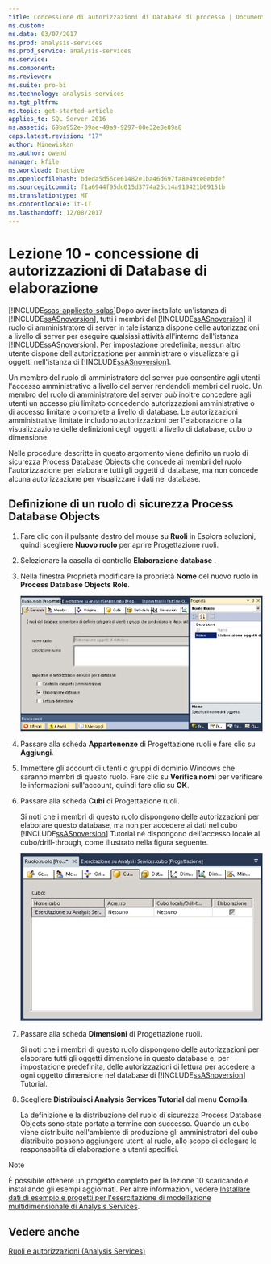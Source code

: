 ```yaml
---
title: Concessione di autorizzazioni di Database di processo | Documenti Microsoft
ms.custom: 
ms.date: 03/07/2017
ms.prod: analysis-services
ms.prod_service: analysis-services
ms.service: 
ms.component: 
ms.reviewer: 
ms.suite: pro-bi
ms.technology: analysis-services
ms.tgt_pltfrm: 
ms.topic: get-started-article
applies_to: SQL Server 2016
ms.assetid: 69ba952e-09ae-49a9-9297-00e32e8e89a8
caps.latest.revision: "17"
author: Minewiskan
ms.author: owend
manager: kfile
ms.workload: Inactive
ms.openlocfilehash: bdeda5d56ce61482e1ba46d697fa8e49ce0ebdef
ms.sourcegitcommit: f1a6944f95dd015d3774a25c14a919421b09151b
ms.translationtype: MT
ms.contentlocale: it-IT
ms.lasthandoff: 12/08/2017
---
```

# <a name="lesson-10---granting-process-database-permissions"></a>Lezione 10 - concessione di autorizzazioni di Database di elaborazione
[!INCLUDE[ssas-appliesto-sqlas](../includes/ssas-appliesto-sqlas.md)]Dopo aver installato un'istanza di [!INCLUDE[ssASnoversion](../includes/ssasnoversion-md.md)], tutti i membri del [!INCLUDE[ssASnoversion](../includes/ssasnoversion-md.md)] il ruolo di amministratore di server in tale istanza dispone delle autorizzazioni a livello di server per eseguire qualsiasi attività all'interno dell'istanza [!INCLUDE[ssASnoversion](../includes/ssasnoversion-md.md)]. Per impostazione predefinita, nessun altro utente dispone dell'autorizzazione per amministrare o visualizzare gli oggetti nell'istanza di [!INCLUDE[ssASnoversion](../includes/ssasnoversion-md.md)].  
  
Un membro del ruolo di amministratore del server può consentire agli utenti l'accesso amministrativo a livello del server rendendoli membri del ruolo. Un membro del ruolo di amministratore del server può inoltre concedere agli utenti un accesso più limitato concedendo autorizzazioni amministrative o di accesso limitate o complete a livello di database. Le autorizzazioni amministrative limitate includono autorizzazioni per l'elaborazione o la visualizzazione delle definizioni degli oggetti a livello di database, cubo o dimensione.  
  
Nelle procedure descritte in questo argomento viene definito un ruolo di sicurezza Process Database Objects che concede ai membri del ruolo l'autorizzazione per elaborare tutti gli oggetti di database, ma non concede alcuna autorizzazione per visualizzare i dati nel database.  
  
## <a name="defining-a-process-database-objects-security-role"></a>Definizione di un ruolo di sicurezza Process Database Objects  
  
1.  Fare clic con il pulsante destro del mouse su **Ruoli** in Esplora soluzioni, quindi scegliere **Nuovo ruolo** per aprire Progettazione ruoli.  
  
2.  Selezionare la casella di controllo **Elaborazione database** .  
  
3.  Nella finestra Proprietà modificare la proprietà **Nome** del nuovo ruolo in **Process Database Objects Role**.  
  
    ![Progettazione ruoli](../analysis-services/media/l10-security-1.png "progettazione ruoli")  
  
4.  Passare alla scheda **Appartenenze** di Progettazione ruoli e fare clic su **Aggiungi**.  
  
5.  Immettere gli account di utenti o gruppi di dominio Windows che saranno membri di questo ruolo. Fare clic su **Verifica nomi** per verificare le informazioni sull'account, quindi fare clic su **OK**.  
  
6.  Passare alla scheda **Cubi** di Progettazione ruoli.  
  
    Si noti che i membri di questo ruolo dispongono delle autorizzazioni per elaborare questo database, ma non per accedere ai dati nel cubo [!INCLUDE[ssASnoversion](../includes/ssasnoversion-md.md)] Tutorial né dispongono dell'accesso locale al cubo/drill-through, come illustrato nella figura seguente.  
  
    ![Scheda cubi di progettazione ruoli](../analysis-services/media/l10-security-2.png "scheda cubi di progettazione ruoli")  
  
7.  Passare alla scheda **Dimensioni** di Progettazione ruoli.  
  
    Si noti che i membri di questo ruolo dispongono delle autorizzazioni per elaborare tutti gli oggetti dimensione in questo database e, per impostazione predefinita, delle autorizzazioni di lettura per accedere a ogni oggetto dimensione nel database di [!INCLUDE[ssASnoversion](../includes/ssasnoversion-md.md)] Tutorial.  
  
8.  Scegliere **Distribuisci Analysis Services Tutorial** dal menu **Compila**.  
  
    La definizione e la distribuzione del ruolo di sicurezza Process Database Objects sono state portate a termine con successo. Quando un cubo viene distribuito nell'ambiente di produzione gli amministratori del cubo distribuito possono aggiungere utenti al ruolo, allo scopo di delegare le responsabilità di elaborazione a utenti specifici.  
  
> [!NOTE]  
> È possibile ottenere un progetto completo per la lezione 10 scaricando e installando gli esempi aggiornati. Per altre informazioni, vedere [Installare dati di esempio e progetti per l'esercitazione di modellazione multidimensionale di Analysis Services](../analysis-services/install-sample-data-and-projects.md).  
  
## <a name="see-also"></a>Vedere anche  
[Ruoli e autorizzazioni &#40;Analysis Services&#41;](../analysis-services/multidimensional-models/roles-and-permissions-analysis-services.md)  
  
  
  

